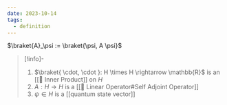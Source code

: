 ```yaml
---
date: 2023-10-14
tags:
  - definition
---
```

$\braket{A}_\psi  := \braket{\psi, A \psi}$

>[!info]-
> 1. $\braket{ \cdot, \cdot }: H \times H \rightarrow \mathbb{R}$ is an [[📘 Inner Product]] on $H$
> 2. $A: H \rightarrow H$ is a [[📘 Linear Operator#Self Adjoint Operator]]
> 3. $\psi \in H$ is a [[quantum state vector]]